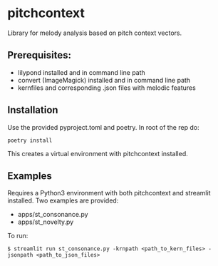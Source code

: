 # pitchcontext
Library for melody analysis based on pitch context vectors.

## Prerequisites:
- lilypond installed and in command line path
- convert (ImageMagick) installed and in command line path
- kernfiles and corresponding .json files with melodic features

## Installation
Use the provided pyproject.toml and poetry. In root of the rep do:
```
poetry install
```
This creates a virtual environment with pitchcontext installed.

## Examples
Requires a Python3 environment with both pitchcontext and streamlit installed.
Two examples are provided:
- apps/st_consonance.py
- apps/st_novelty.py

To run:
```
$ streamlit run st_consonance.py -krnpath <path_to_kern_files> -jsonpath <path_to_json_files>
```
